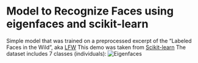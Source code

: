 # Model to Recognize Faces using eigenfaces and scikit-learn

Simple model that was trained on a preprocessed excerpt of the “Labeled Faces in the Wild”, aka [LFW](http://vis-www.cs.umass.edu/lfw/)
This demo was taken from [Scikit-learn](https://scikit-learn.org/stable/auto_examples/applications/plot_face_recognition.html)
The dataset includes 7 classes (individuals):
![Eigenfaces](https://duchesnay.github.io/pystatsml/_images/sphx_glr_ml_lab_face_recognition_001.png)